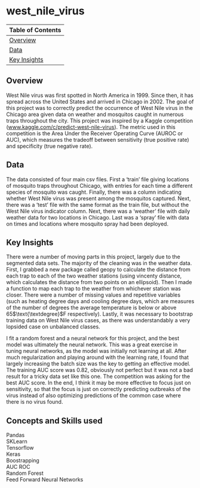 # west_nile_virus

|Table of Contents |
|---|
| [Overview](#overview) |
| [Data](#data) |
| [Key Insights](#key-insights) |

## Overview
West Nile virus was first spotted in North America in 1999. Since then, it has spread across the United States and arrived in Chicago in 2002. The goal of this project was to correctly predict the occurrence of West Nile virus in the Chicago area given data on weather and mosquitos caught in numerous traps throughout the city. This project was inspired by a Kaggle competition (www.kaggle.com/c/predict-west-nile-virus). The metric used in this competition is the Area Under the Receiver Operating Curve (AUROC or AUC), which measures the tradeoff between sensitivity (true positive rate) and specificity (true negative rate).


## Data
The data consisted of four main csv files. First a ‘train’ file giving locations of mosquito traps throughout Chicago, with entries for each time a different species of mosquito was caught. Finally, there was a column indicating whether West Nile virus was present among the mosquitos captured. Next, there was a ‘test’ file with the same format as the train file, but without the West Nile virus indicator column. Next, there was a ‘weather’ file with daily weather data for two locations in Chicago. Last was a ‘spray’ file with data on times and locations where mosquito spray had been deployed.

## Key Insights
There were a number of moving parts in this project, largely due to the segmented data sets. The majority of the cleaning was in the weather data. First, I grabbed a new package called geopy to calculate the distance from each trap to each of the two weather stations (using vincenty distance, which calculates the distance from two points on an ellipsoid). Then I made a function to map each trap to the weather from whichever station was closer. There were a number of missing values and repetitive variables (such as heating degree days and cooling degree days, which are measures of the number of degrees the average temperature is below or above 65$\text{\textdegree}$F respectively). Lastly, it was necessary to bootstrap training data on West Nile virus cases, as there was understandably a very lopsided case on unbalanced classes.

I fit a random forest and a neural network for this project, and the best model was ultimately the neural network. This was a great exercise in tuning neural networks, as the model was initially not learning at all. After much regularization and playing around with the learning rate, I found that largely increasing the batch size was the key to getting an effective model. The training AUC score was 0.82, obviously not perfect but it was not a bad result for a tricky data set like this one. The competition was asking for the best AUC score. In the end, I think it may be more effective to focus just on sensitivity, so that the focus is just on correctly predicting outbreaks of the virus instead of also optimizing predictions of the common case where there is no virus found.




## Concepts and Skills used
Pandas <br>
SKLearn <br>
Tensorflow <br>
Keras <br>
Boostrapping <br>
AUC ROC <br>
Random Forest <br>
Feed Forward Neural Networks <br>